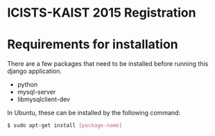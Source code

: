 ICISTS-KAIST 2015 Registration
==============================

# Requirements for installation #
There are a few packages that need to be installed before running this django application. 

* python
* mysql-server
* libmysqlclient-dev

In Ubuntu, these can be installed by the following command:
```sh
$ sudo apt-get install [package-name]
```

